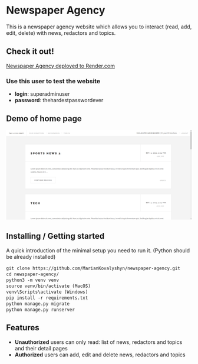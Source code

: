 # Newspaper Agency

This is a newspaper agency website which allows you to interact (read, add, edit, delete)
with news, redactors and topics.

## Check it out!

[Newspaper Agency deployed to Render.com](https://newspaper-agency-xel6.onrender.com/)

### Use this user to test the website
* **login**: superadminuser
* **password**: thehardestpasswordever

## Demo of home page
![img.png](img.png)

## Installing / Getting started

A quick introduction of the minimal setup you need to run it.
(Python should be already installed)

```shell
git clone https://github.com/MarianKovalyshyn/newspaper-agency.git
cd newspaper-agency/
python3 -m venv venv
source venv/bin/activate (MacOS)
venv\Scripts\activate (Windows)
pip install -r requirements.txt
python manage.py migrate
python manage.py runserver
```

## Features

* **Unauthorized** users can only read: list of news, redactors and topics
and their detail pages
* **Authorized** users can add, edit and delete news, redactors and topics

